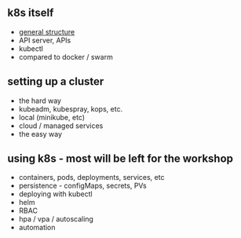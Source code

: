 ## k8s itself
 * [general structure](https://kubernetes.io/images/blog/2018-06-05-11-ways-not-to-get-hacked/kubernetes-control-plane.png)
 * API server, APIs
 * kubectl
 * compared to docker / swarm

## setting up a cluster
 * the hard way
 * kubeadm, kubespray, kops, etc.
 * local (minikube, etc)
 * cloud / managed services
 * the easy way

## using k8s - most will be left for the workshop
 * containers, pods, deployments, services, etc
 * persistence - configMaps, secrets, PVs
 * deploying with kubectl
 * helm
 * RBAC
 * hpa / vpa / autoscaling
 * automation
